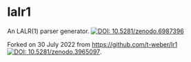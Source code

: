 # lalr1
An LALR(1) parser generator.
[![DOI: 10.5281/zenodo.6987396](https://zenodo.org/badge/DOI/10.5281/zenodo.6987396.svg)](https://doi.org/10.5281/zenodo.6987396)

Forked on 30 July 2022 from https://github.com/t-weber/lr1 [![DOI: 10.5281/zenodo.3965097](https://zenodo.org/badge/DOI/10.5281/zenodo.3965097.svg)](https://doi.org/10.5281/zenodo.3965097).
